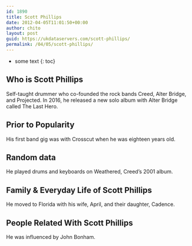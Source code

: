 ```yaml
---
id: 1890
title: Scott Phillips
date: 2012-04-05T11:01:50+00:00
author: chito
layout: post
guid: https://ukdataservers.com/scott-phillips/
permalink: /04/05/scott-phillips/
---
```


* some text
{: toc}
          
          
## Who is  Scott Phillips
                  
                  
                  
Self-taught drummer who co-founded the rock bands Creed, Alter Bridge, and Projected. In 2016, he released a new solo album with Alter Bridge called The Last Hero. 
                  
                
                
                
## Prior to Popularity 
                  
                  
                  
His first band gig was with Crosscut when he was eighteen years old.
                  
                
                
                
## Random data 
                  
                  
                  
He played drums and keyboards on Weathered, Creed&#8217;s 2001 album.
                  
                
                
                
## Family & Everyday Life of Scott Phillips
                  
                  
                  
He moved to Florida with his wife, April, and their daughter, Cadence.
                  
                
                
                
## People Related With  Scott Phillips
                  
                  
                  
He was influenced by John Bonham.
                  
                
              
            
          
          
          
    
    
  
